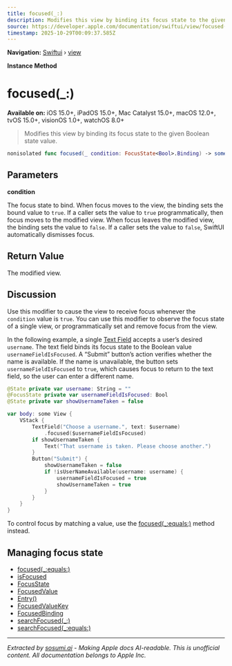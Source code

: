```yaml
---
title: focused(_:)
description: Modifies this view by binding its focus state to the given Boolean state value.
source: https://developer.apple.com/documentation/swiftui/view/focused(_:)
timestamp: 2025-10-29T00:09:37.585Z
---
```


**Navigation:** [Swiftui](/documentation/swiftui) › [view](/documentation/swiftui/view)

**Instance Method**

# focused(_:)

**Available on:** iOS 15.0+, iPadOS 15.0+, Mac Catalyst 15.0+, macOS 12.0+, tvOS 15.0+, visionOS 1.0+, watchOS 8.0+

> Modifies this view by binding its focus state to the given Boolean state value.

```swift
nonisolated func focused(_ condition: FocusState<Bool>.Binding) -> some View
```

## Parameters

**condition**

The focus state to bind. When focus moves to the view, the binding sets the bound value to `true`. If a caller sets the value to  `true` programmatically, then focus moves to the modified view. When focus leaves the modified view, the binding sets the value to `false`. If a caller sets the value to `false`, SwiftUI automatically dismisses focus.



## Return Value

The modified view.

## Discussion

Use this modifier to cause the view to receive focus whenever the `condition` value is `true`. You can use this modifier to observe the focus state of a single view, or programmatically set and remove focus from the view.

In the following example, a single [Text Field](/documentation/swiftui/textfield) accepts a user’s desired `username`. The text field binds its focus state to the Boolean value `usernameFieldIsFocused`. A “Submit” button’s action verifies whether the name is available. If the name is unavailable, the button sets `usernameFieldIsFocused` to `true`, which causes focus to return to the text field, so the user can enter a different name.

```swift
@State private var username: String = ""
@FocusState private var usernameFieldIsFocused: Bool
@State private var showUsernameTaken = false

var body: some View {
    VStack {
        TextField("Choose a username.", text: $username)
            .focused($usernameFieldIsFocused)
        if showUsernameTaken {
            Text("That username is taken. Please choose another.")
        }
        Button("Submit") {
            showUsernameTaken = false
            if !isUserNameAvailable(username: username) {
                usernameFieldIsFocused = true
                showUsernameTaken = true
            }
        }
    }
}
```

To control focus by matching a value, use the [focused(_:equals:)](/documentation/swiftui/view/focused(_:equals:)) method instead.

## Managing focus state

- [focused(_:equals:)](/documentation/swiftui/view/focused(_:equals:))
- [isFocused](/documentation/swiftui/environmentvalues/isfocused)
- [FocusState](/documentation/swiftui/focusstate)
- [FocusedValue](/documentation/swiftui/focusedvalue)
- [Entry()](/documentation/swiftui/entry())
- [FocusedValueKey](/documentation/swiftui/focusedvaluekey)
- [FocusedBinding](/documentation/swiftui/focusedbinding)
- [searchFocused(_:)](/documentation/swiftui/view/searchfocused(_:))
- [searchFocused(_:equals:)](/documentation/swiftui/view/searchfocused(_:equals:))

---

*Extracted by [sosumi.ai](https://sosumi.ai) - Making Apple docs AI-readable.*
*This is unofficial content. All documentation belongs to Apple Inc.*
